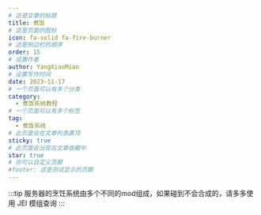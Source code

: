 ```yaml
---
# 这是文章的标题
title: 煮饭
# 这是页面的图标
icon: fa-solid fa-fire-burner
# 这是侧边栏的顺序
order: 15
# 设置作者
author: YangXiaoMian
# 设置写作时间
date: 2023-11-17
# 一个页面可以有多个分类
category:
  - 煮饭系统教程
# 一个页面可以有多个标签
tag:
  - 煮饭系统
# 此页面会在文章列表置顶
sticky: true
# 此页面会出现在文章收藏中
star: true
# 你可以自定义页脚
#footer: 这是测试显示的页脚
---
```

:::tip
服务器的烹饪系统由多个不同的mod组成，如果碰到不会合成的，请多多使用 JEI 模组查询
:::
